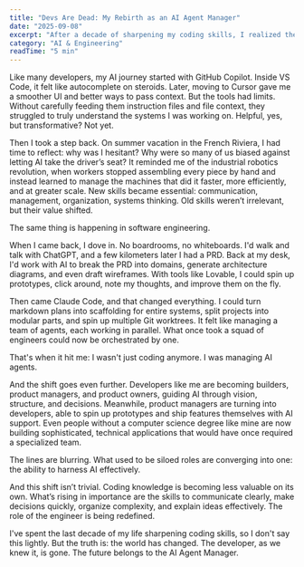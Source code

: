 ```yaml
---
title: "Devs Are Dead: My Rebirth as an AI Agent Manager"
date: "2025-09-08"
excerpt: "After a decade of sharpening my coding skills, I realized the developer role is being redefined. My journey into AI-first programming tools shows why the future belongs to AI Agent Managers."
category: "AI & Engineering"
readTime: "5 min"
---
```

Like many developers, my AI journey started with GitHub Copilot. Inside VS Code, it felt like autocomplete on steroids. Later, moving to Cursor gave me a smoother UI and better ways to pass context. But the tools had limits. Without carefully feeding them instruction files and file context, they struggled to truly understand the systems I was working on. Helpful, yes, but transformative? Not yet.

Then I took a step back. On summer vacation in the French Riviera, I had time to reflect: why was I hesitant? Why were so many of us biased against letting AI take the driver’s seat? It reminded me of the industrial robotics revolution, when workers stopped assembling every piece by hand and instead learned to manage the machines that did it faster, more efficiently, and at greater scale. New skills became essential: communication, management, organization, systems thinking. Old skills weren’t irrelevant, but their value shifted.

The same thing is happening in software engineering.

When I came back, I dove in. No boardrooms, no whiteboards. I'd walk and talk with ChatGPT, and a few kilometers later I had a PRD. Back at my desk, I'd work with AI to break the PRD into domains, generate architecture diagrams, and even draft wireframes. With tools like Lovable, I could spin up prototypes, click around, note my thoughts, and improve them on the fly.

Then came Claude Code, and that changed everything. I could turn markdown plans into scaffolding for entire systems, split projects into modular parts, and spin up multiple Git worktrees. It felt like managing a team of agents, each working in parallel. What once took a squad of engineers could now be orchestrated by one.

That's when it hit me: I wasn't just coding anymore. I was managing AI agents.

And the shift goes even further. Developers like me are becoming builders, product managers, and product owners, guiding AI through vision, structure, and decisions. Meanwhile, product managers are turning into developers, able to spin up prototypes and ship features themselves with AI support. Even people without a computer science degree like mine are now building sophisticated, technical applications that would have once required a specialized team.

The lines are blurring. What used to be siloed roles are converging into one: the ability to harness AI effectively.

And this shift isn’t trivial. Coding knowledge is becoming less valuable on its own. What’s rising in importance are the skills to communicate clearly, make decisions quickly, organize complexity, and explain ideas effectively. The role of the engineer is being redefined.

I've spent the last decade of my life sharpening coding skills, so I don't say this lightly. But the truth is: the world has changed. The developer, as we knew it, is gone. The future belongs to the AI Agent Manager.
